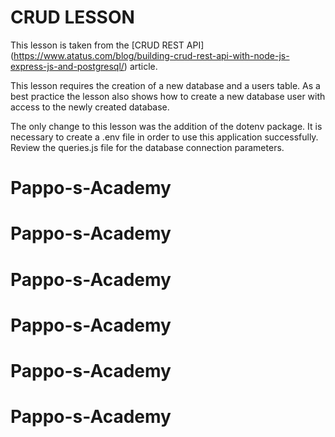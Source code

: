 # CRUD LESSON
This lesson is taken from the [CRUD REST API] (https://www.atatus.com/blog/building-crud-rest-api-with-node-js-express-js-and-postgresql/) article.

This lesson requires the creation of a new database and a users table. As a best practice the lesson also shows how to create a new database user with access to the newly created database.  

The only change to this lesson was the addition of the dotenv package. It is necessary to create a .env file in order to use this application successfully. Review the queries.js file for the database connection parameters.
# Pappo-s-Academy
# Pappo-s-Academy
# Pappo-s-Academy
# Pappo-s-Academy
# Pappo-s-Academy
# Pappo-s-Academy
